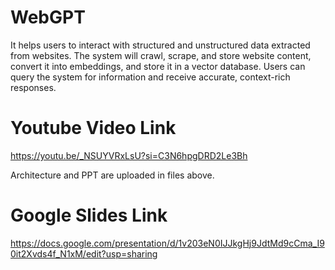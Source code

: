 # WebGPT
It helps users to interact with structured and unstructured data extracted from websites. The system will crawl,  scrape, and store website content, convert it into embeddings, and store it in a vector database.  Users can query the system for information and receive accurate, context-rich responses. 

# Youtube Video Link 
https://youtu.be/_NSUYVRxLsU?si=C3N6hpgDRD2Le3Bh

Architecture and PPT are uploaded in files above.

# Google Slides Link
https://docs.google.com/presentation/d/1v203eN0IJJkgHj9JdtMd9cCma_I90it2Xvds4f_N1xM/edit?usp=sharing
